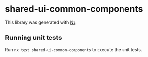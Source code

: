 # shared-ui-common-components

This library was generated with [Nx](https://nx.dev).

## Running unit tests

Run `nx test shared-ui-common-components` to execute the unit tests.
